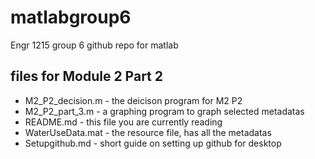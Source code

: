 # matlabgroup6

Engr 1215 group 6 github repo for matlab

## files for Module 2 Part 2
- M2_P2_decision.m - the deicison program for M2 P2
- M2_P2_part_3.m - a graphing program to graph selected metadatas
- README.md - this file you are currently reading
- WaterUseData.mat - the resource file, has all the metadatas
- Setupgithub.md - short guide on setting up github for desktop
